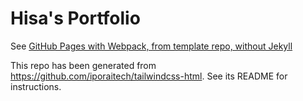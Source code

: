 # Hisa's Portfolio

See [GitHub Pages with Webpack, from template repo, without Jekyll](https://medium.com/iporaitech/github-pages-with-webpack-from-template-repo-without-jekyll-10794ae70a7)

This repo has been generated from https://github.com/iporaitech/tailwindcss-html. See its README for instructions.

